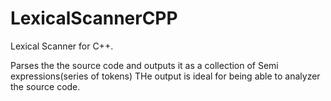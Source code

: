 # LexicalScannerCPP
Lexical Scanner for C++. 


Parses the the source code and outputs it as a collection of Semi expressions(series of tokens) 
THe output is ideal for being able to analyzer the source code.
